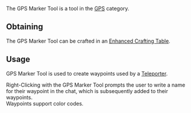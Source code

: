 The GPS Marker Tool is a tool in the [GPS](https://github.com/Slimefun/Slimefun4/wiki/GPS) category.

## Obtaining

The GPS Marker Tool can be crafted in an [Enhanced Crafting Table](https://github.com/Slimefun/Slimefun4/wiki/Enhanced-Crafting-Table).

## Usage

GPS Marker Tool is used to create waypoints used by a [Teleporter](https://github.com/Slimefun/Slimefun4/wiki/Teleporter).

Right-Clicking with the GPS Marker Tool prompts the user to write a name for their waypoint in the chat, which is subsequently added to their waypoints.
</br> Waypoints support color codes.
